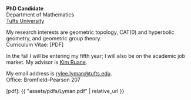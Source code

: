**PhD Candidate**  
Department of Mathematics  
[Tufts University](http://math.tufts.edu/)

My research interests are geometric topology, CAT(0) and
hyperbolic geometry, and geometric group theory.  
Curriculum Vitae: [PDF]

In the fall I will be entering my fifth year;
I will also be on the academic job market.
My advisor is [Kim Ruane](http://www.tufts.edu/~kruane01/).

My email address is <rylee.lyman@tufts.edu>.  
Office: Bromfield–Pearson 207

[pdf]: {{ "assets/pdfs/Lyman.pdf" | relative_url }}

